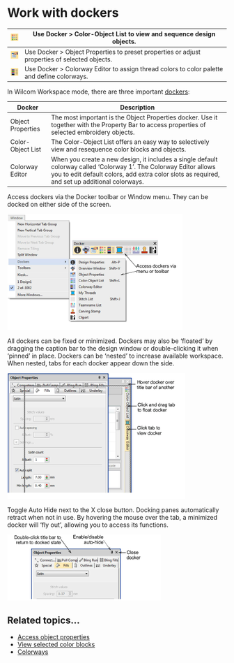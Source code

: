 # Work with dockers

| ![ColorObjectList.png](assets/ColorObjectList.png)   | Use Docker > Color-Object List to view and sequence design objects.                           |
| ---------------------------------------------------- | --------------------------------------------------------------------------------------------- |
| ![ObjectProperties.png](assets/ObjectProperties.png) | Use Docker > Object Properties to preset properties or adjust properties of selected objects. |
| ![ColorwayEditor.png](assets/ColorwayEditor.png)     | Use Docker > Colorway Editor to assign thread colors to color palette and define colorways.   |

In Wilcom Workspace mode, there are three important [dockers](../../glossary/glossary):

| Docker            | Description                                                                                                                                                                                                         |
| ----------------- | ------------------------------------------------------------------------------------------------------------------------------------------------------------------------------------------------------------------- |
| Object Properties | The most important is the Object Properties docker. Use it together with the Property Bar to access properties of selected embroidery objects.                                                                      |
| Color-Object List | The Color-Object List offers an easy way to selectively view and resequence color blocks and objects.                                                                                                               |
| Colorway Editor   | When you create a new design, it includes a single default colorway called ‘Colorway 1’. The Colorway Editor allows you to edit default colors, add extra color slots as required, and set up additional colorways. |

Access dockers via the Docker toolbar or Window menu. They can be docked on either side of the screen.

![WindowMenuDockers.png](assets/WindowMenuDockers.png)

All dockers can be fixed or minimized. Dockers may also be ‘floated’ by dragging the caption bar to the design window or double-clicking it when ‘pinned’ in place. Dockers can be ‘nested’ to increase available workspace. When nested, tabs for each docker appear down the side.

![basics00022.png](assets/basics00022.png)

Toggle Auto Hide next to the X close button. Docking panes automatically retract when not in use. By hovering the mouse over the tab, a minimized docker will ‘fly out’, allowing you to access its functions.

![basics00025.png](assets/basics00025.png)

## Related topics...

- [Access object properties](Access_object_properties)
- [View selected color blocks](../view/View_selected_color_blocks)
- [Colorways](../../Digitizing/colorways/Colorways)
